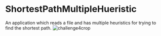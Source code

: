 # ShortestPathMultipleHueristic
An application which reads a file and has multiple heuristics for trying to find the shortest path.
![challenge4crop](https://cloud.githubusercontent.com/assets/12567476/26531165/5a1bc46a-43b1-11e7-99b1-0e4da391d11a.png)
